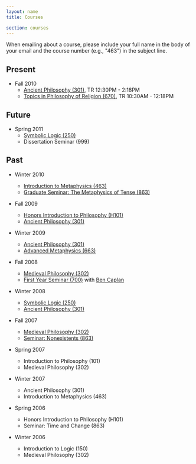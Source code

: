 ```yaml
---
layout: name
title: Courses

section: courses
---
```


When emailing about a course, please include your full name in the body of your email and the course number (e.g., "463") in the subject line. 

## Present

-	Fall 2010
	-   [Ancient Philosophy (301)](/301f2010), TR 12:30PM - 2:18PM
	-   [Topics in Philosophy of Religion (670)](/670f2010), TR 10:30AM - 12:18PM

## Future

+	Spring 2011
	+	[Symbolic Logic (250)](/250s2011)
	+	Dissertation Seminar (999)
	
## Past

-   Winter 2010
    +   [Introduction to Metaphysics (463)](/463w2010)
    +   [Graduate Seminar: The Metaphysics of Tense (863)](/863w2010)

-	Fall 2009
	-   [Honors Introduction to Philosophy (H101)](/101f2009)
	-   [Ancient Philosophy (301)](/301f2009)

-	Winter 2009
	-   [Ancient Philosophy (301)](http://phil301w2009.wordpress.com)
	-   [Advanced Metaphysics (663)](http://phil663w2009.wordpress.com)

-	Fall 2008
	-   [Medieval Philosophy (302)](http://phil302f2008.wordpress.com)
	-   [First Year Seminar (700)](http://phil700f2008.wordpress.com/) with [Ben Caplan](http://people.cohums.ohio-state.edu/caplan16/)

-	Winter 2008
	-   [Symbolic Logic (250)](http://people.cohums.ohio-state.edu/sanson7/courses/250.2008.winter/index.html) 
	-   [Ancient Philosophy (301)](http://people.cohums.ohio-state.edu/sanson7/301.2008.winter/index.html) 

-	Fall 2007
	-   [Medieval Philosophy (302)](http://people.cohums.ohio-state.edu/sanson7/courses/302.2007.fall/index.html) 
	-   [Seminar: Nonexistents (863)](http://people.cohums.ohio-state.edu/sanson7/courses/863.2007.fall/index.html)

-	Spring 2007
	-   Introduction to Philosophy (101)
	-   Medieval Philosophy (302)

-	Winter 2007
	-   Ancient Philosophy (301)
	-   Introduction to Metaphysics (463)

-	Spring 2006
	-   Honors Introduction to Philosophy (H101)
	-   Seminar: Time and Change (863)

-	Winter 2006
	-	Introduction to Logic (150)
	-	Medieval Philosophy (302)

